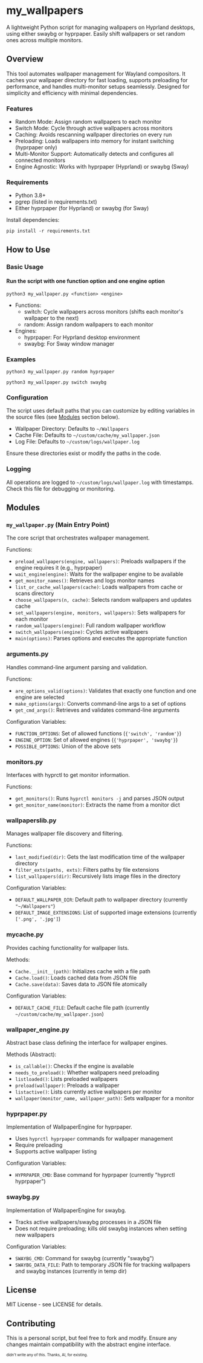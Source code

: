 # my_wallpapers

A lightweight Python script for managing wallpapers on Hyprland desktops, using either swaybg or hyprpaper.
Easily shift wallpapers or set random ones across multiple monitors.

## Overview

This tool automates wallpaper management for Wayland compositors. It caches your wallpaper directory for fast loading, supports preloading for performance, and
handles multi-monitor setups seamlessly. Designed for simplicity and efficiency with minimal dependencies.

### Features

- Random Mode: Assign random wallpapers to each monitor
- Switch Mode: Cycle through active wallpapers across monitors
- Caching: Avoids rescanning wallpaper directories on every run
- Preloading: Loads wallpapers into memory for instant switching (hyprpaper only)
- Multi-Monitor Support: Automatically detects and configures all connected monitors
- Engine Agnostic: Works with hyprpaper (Hyprland) or swaybg (Sway)

### Requirements

- Python 3.8+
- pgrep (listed in requirements.txt)
- Either hyprpaper (for Hyprland) or swaybg (for Sway)

Install dependencies:

```pip install -r requirements.txt```

## How to Use

### Basic Usage

#### Run the script with one function option and one engine option

```python3 my_wallpaper.py <function> <engine>```

- Functions:
  - switch: Cycle wallpapers across monitors (shifts each monitor's wallpaper to the next)
  - random: Assign random wallpapers to each monitor
- Engines:
  - hyprpaper: For Hyprland desktop environment
  - swaybg: For Sway window manager

### Examples

```python3 my_wallpaper.py random hyprpaper```

```python3 my_wallpaper.py switch swaybg```

### Configuration

The script uses default paths that you can customize by editing variables in the source files (see [Modules](#modules) section below).

- Wallpaper Directory: Defaults to ```~/Wallpapers```
- Cache File: Defaults to ```~/custom/cache/my_wallpaper.json```
- Log File: Defaults to ```~/custom/logs/wallpaper.log```

Ensure these directories exist or modify the paths in the code.

### Logging

All operations are logged to ```~/custom/logs/wallpaper.log``` with timestamps. Check this file for debugging or monitoring.

## Modules

### ```my_wallpaper.py``` (Main Entry Point)

The core script that orchestrates wallpaper management.

Functions:

- ```preload_wallpapers(engine, wallpapers)```: Preloads wallpapers if the engine requires it (e.g., hyprpaper)
- ```wait_engine(engine)```: Waits for the wallpaper engine to be available
- ```get_monitor_names()```: Retrieves and logs monitor names
- ```list_or_cache_wallpapers(cache)```: Loads wallpapers from cache or scans directory
- ```choose_wallpapers(n, cache)```: Selects random wallpapers and updates cache
- ```set_wallpapers(engine, monitors, wallpapers)```: Sets wallpapers for each monitor
- ```random_wallpapers(engine)```: Full random wallpaper workflow
- ```switch_wallpapers(engine)```: Cycles active wallpapers
- ```main(options)```: Parses options and executes the appropriate function

### arguments.py

Handles command-line argument parsing and validation.

Functions:

- ```are_options_valid(options)```: Validates that exactly one function and one engine are selected
- ```make_options(args)```: Converts command-line args to a set of options
- ```get_cmd_args()```: Retrieves and validates command-line arguments

Configuration Variables:

- ```FUNCTION_OPTIONS```: Set of allowed functions (```{'switch', 'random'}```)
- ```ENGINE_OPTION```: Set of allowed engines (```{'hyprpaper', 'swaybg'}```)
- ```POSSIBLE_OPTIONS```: Union of the above sets

### monitors.py

Interfaces with hyprctl to get monitor information.

Functions:

- ```get_monitors()```: Runs ```hyprctl monitors -j``` and parses JSON output
- ```get_monitor_name(monitor)```: Extracts the name from a monitor dict

### wallpaperslib.py

Manages wallpaper file discovery and filtering.

Functions:

- ```last_modified(dir)```: Gets the last modification time of the wallpaper directory
- ```filter_exts(paths, exts)```: Filters paths by file extensions
- ```list_wallpapers(dir)```: Recursively lists image files in the directory

Configuration Variables:

- ```DEFAULT_WALLPAPER_DIR```: Default path to wallpaper directory (currently ```"~/Wallpapers"```)
- ```DEFAULT_IMAGE_EXTENSIONS```: List of supported image extensions (currently ```['.png', '.jpg']```)

### mycache.py

Provides caching functionality for wallpaper lists.

Methods:

- ```Cache.__init__(path)```: Initializes cache with a file path
- ```Cache.load()```: Loads cached data from JSON file
- ```Cache.save(data)```: Saves data to JSON file atomically

Configuration Variables:

- ```DEFAULT_CACHE_FILE```: Default cache file path (currently ```~/custom/cache/my_wallpaper.json```)

### wallpaper_engine.py

Abstract base class defining the interface for wallpaper engines.

Methods (Abstract):

- ```is_callable()```: Checks if the engine is available
- ```needs_to_preload()```: Whether wallpapers need preloading
- ```listloaded()```: Lists preloaded wallpapers
- ```preload(wallpaper)```: Preloads a wallpaper
- ```listactive()```: Lists currently active wallpapers per monitor
- ```wallpaper(monitor_name, wallpaper_path)```: Sets wallpaper for a monitor

### hyprpaper.py

Implementation of WallpaperEngine for hyprpaper.

- Uses ```hyprctl hyprpaper``` commands for wallpaper management
- Require preloading
- Supports active wallpaper listing

Configuration Variables:

- ```HYPRPAPER_CMD```: Base command for hyprpaper (currently "hyprctl hyprpaper")

### swaybg.py

Implementation of WallpaperEngine for swaybg.

- Tracks active wallpapers/swaybg processes in a JSON file
- Does not require preloading; kills old swaybg instances when setting new wallpapers

Configuration Variables:

- ```SWAYBG_CMD```: Command for swaybg (currently "swaybg")
- ```SWAYBG_DATA_FILE```: Path to temporary JSON file for tracking wallpapers and swaybg instances (currently in temp dir)

## License

MIT License - see LICENSE for details.

## Contributing

This is a personal script, but feel free to fork and modify. Ensure any changes maintain compatibility with the abstract engine interface.

<sup><sup>didn't write any of this. Thanks, AI, for existing.</sup></sup>
